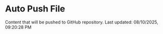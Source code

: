 # Auto Push File

Content that will be pushed to GitHub repository.
Last updated: 08/10/2025, 09:20:28 PM